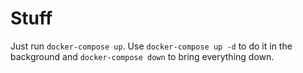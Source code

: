 # Stuff

Just run `docker-compose up`. Use `docker-compose up -d` to do it in the background and `docker-compose down` to bring everything down.
